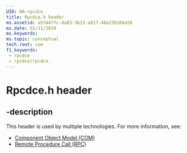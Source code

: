 ```yaml
---
UID: NA:rpcdce
title: Rpcdce.h header
ms.assetid: a5344ffc-da83-3b13-a817-48a23b104a56
ms.date: 01/11/2019
ms.keywords: 
ms.topic: conceptual
tech.root: com
f1_keywords:
 - rpcdce
 - rpcdce/rpcdce
---
```


# Rpcdce.h header


## -description

This header is used by multiple technologies. For more information, see:

- [Component Object Model (COM)](../_com/index.md)
- [Remote Procedure Call (RPC)](../_rpc/index.md)

